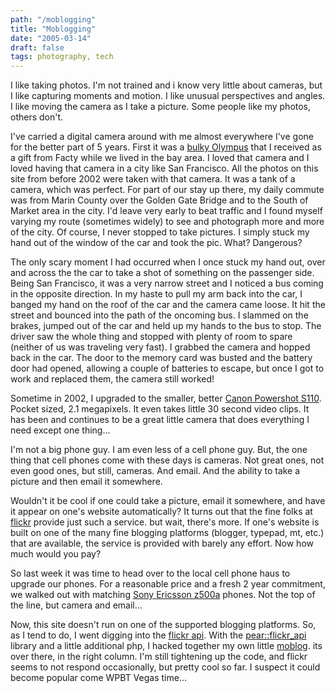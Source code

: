 ```yaml
---
path: "/moblogging"
title: "Moblogging"
date: "2005-03-14"
draft: false
tags: photography, tech
---
```

I like taking photos. I'm not trained and i know very little about cameras, but I like capturing moments and motion. I like unusual perspectives and angles. I like moving the camera as I take a picture. Some people like my photos, others don't.

I've carried a digital camera around with me almost everywhere I've gone for the better part of 5 years. First it was a <a href="http://www.edu.pe.ca/kish/computer/olympus.htm">bulky Olympus</a> that I received as a gift from Facty while we lived in the bay area. I loved that camera and I loved having that camera in a city like San Francisco. All the photos on this site from before 2002 were taken with that camera. It was a tank of a camera, which was perfect. For part of our stay up there, my daily commute was from Marin County over the Golden Gate Bridge and to the South of Market area in the city. I'd leave very early to beat traffic and I found myself varying my route (sometimes widely) to see and photograph more and more of the city. Of course, I never stopped to take pictures. I simply stuck my hand out of the window of the car and took the pic. What? Dangerous?

The only scary moment I had occurred when I once stuck my hand out, over and across the the car to take a shot of something on the passenger side. Being San Francisco, it was a very narrow street and I noticed a bus coming in the opposite direction. In my haste to pull my arm back into the car, I banged my hand on the roof of the car and the camera came loose. It hit the street and bounced into the path of the oncoming bus. I slammed on the brakes, jumped out of the car and held up my hands to the bus to stop. The driver saw the whole thing and stopped with plenty of room to spare (neither of us was traveling very fast). I grabbed the camera and hopped back in the car. The door to the memory card was busted and the battery door had opened, allowing a couple of batteries to escape, but once I got to work and replaced them, the camera still worked!

Sometime in 2002, I upgraded to the smaller, better <a href="http://www.dcresource.com/reviews/canon/powershot_s110-review/">Canon Powershot S110</a>. Pocket sized, 2.1 megapixels. It even takes little 30 second video clips. It has been and continues to be a great little camera that does everything I need except one thing...

I'm not a big phone guy. I am even less of a cell phone guy. But, the one thing that cell phones come with these days is cameras. Not great ones, not even good ones, but still, cameras. And email. And the ability to take a picture and then email it somewhere.

Wouldn't it be cool if one could take a picture, email it somewhere, and have it appear on one's website automatically? It turns out that the fine folks at <a href="http://www.flickr.com/photos/fhwrdh/">flickr</a> provide just such a service. but wait, there's more. If one's website is built on one of the many fine blogging platforms (blogger, typepad, mt, etc.) that are available,  the service is provided with barely any effort. Now how much would you pay?

So last week it was time to head over to the local cell phone haus to upgrade our phones. For a reasonable price and a fresh 2 year commitment, we walked out with matching <a href="http://www.sonyericsson.com/z500a/index.aspx">Sony Ericsson z500a</a> phones. Not the top of the line, but camera and email...

Now, this site doesn't run on one of the supported blogging platforms. So, as I tend to do, I went digging into the <a href="http://www.flickr.com/services/api/">flickr api</a>. With the <a href="http://code.iamcal.com/php/flickr/readme.htm">pear::flickr_api</a> library and a little additional php, I hacked together my own little <a href="http://en.wikipedia.org/wiki/Moblog">moblog</a>. its over there, in the right column.  I'm still tightening up the code, and flickr seems to not respond occasionally, but pretty cool so far. I suspect it could become popular come WPBT Vegas time...

